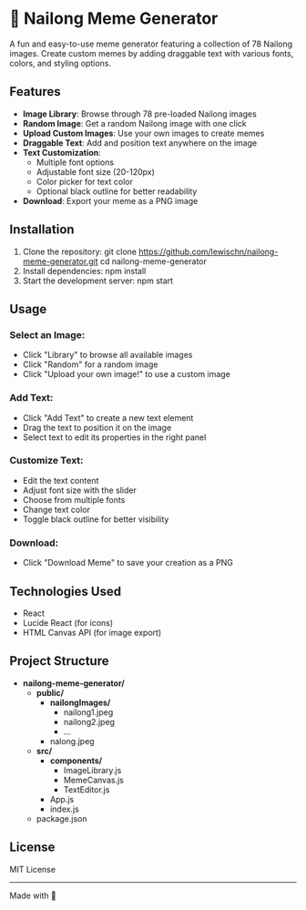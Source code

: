 # 💛 Nailong Meme Generator

A fun and easy-to-use meme generator featuring a collection of 78 Nailong images. Create custom memes by adding draggable text with various fonts, colors, and styling options.

## Features

- **Image Library**: Browse through 78 pre-loaded Nailong images
- **Random Image**: Get a random Nailong image with one click
- **Upload Custom Images**: Use your own images to create memes
- **Draggable Text**: Add and position text anywhere on the image
- **Text Customization**:
  - Multiple font options
  - Adjustable font size (20-120px)
  - Color picker for text color
  - Optional black outline for better readability
- **Download**: Export your meme as a PNG image

## Installation

1. Clone the repository:
git clone https://github.com/lewischn/nailong-meme-generator.git
cd nailong-meme-generator
2. Install dependencies:
npm install
3. Start the development server:
npm start

## Usage

### Select an Image:
- Click "Library" to browse all available images
- Click "Random" for a random image
- Click "Upload your own image!" to use a custom image

### Add Text:
- Click "Add Text" to create a new text element
- Drag the text to position it on the image
- Select text to edit its properties in the right panel

### Customize Text:
- Edit the text content
- Adjust font size with the slider
- Choose from multiple fonts
- Change text color
- Toggle black outline for better visibility

### Download:
- Click "Download Meme" to save your creation as a PNG

## Technologies Used

- React
- Lucide React (for icons)
- HTML Canvas API (for image export)

## Project Structure

- **nailong-meme-generator/**
  - **public/**
    - **nailongImages/**
      - nailong1.jpeg
      - nailong2.jpeg
      - ...
    - nalong.jpeg
  - **src/**
    - **components/**
      - ImageLibrary.js
      - MemeCanvas.js
      - TextEditor.js
    - App.js
    - index.js
  - package.json

## License

MIT License

---

Made with 💛